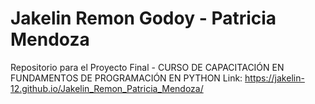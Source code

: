 # Jakelin Remon Godoy - Patricia Mendoza 
Repositorio para el Proyecto Final - CURSO DE CAPACITACIÓN EN FUNDAMENTOS DE PROGRAMACIÓN EN PYTHON
Link:  https://jakelin-12.github.io/Jakelin_Remon_Patricia_Mendoza/
